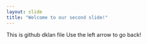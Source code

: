 ```yaml
---
layout: slide
title: "Welcome to our second slide!"
---
```

This is github dklan file
Use the left arrow to go back!
